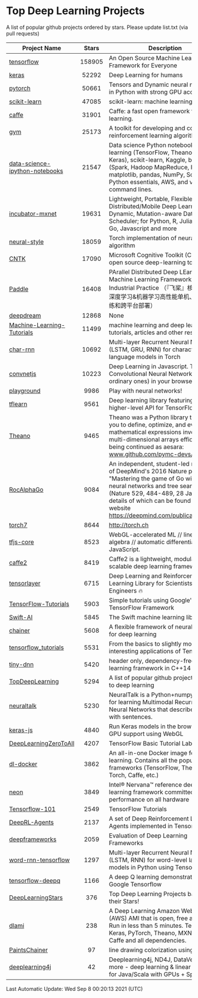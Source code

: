 # Top Deep Learning Projects
A list of popular github projects ordered by stars.
Please update list.txt (via pull requests)

|Project Name| Stars | Description |
| ---------- |:-----:| ----------- |
| [tensorflow](https://github.com/tensorflow/tensorflow) | 158905 | An Open Source Machine Learning Framework for Everyone |
| [keras](https://github.com/keras-team/keras) | 52292 | Deep Learning for humans |
| [pytorch](https://github.com/pytorch/pytorch) | 50661 | Tensors and Dynamic neural networks in Python with strong GPU acceleration |
| [scikit-learn](https://github.com/scikit-learn/scikit-learn) | 47085 | scikit-learn: machine learning in Python |
| [caffe](https://github.com/BVLC/caffe) | 31901 | Caffe: a fast open framework for deep learning. |
| [gym](https://github.com/openai/gym) | 25173 | A toolkit for developing and comparing reinforcement learning algorithms. |
| [data-science-ipython-notebooks](https://github.com/donnemartin/data-science-ipython-notebooks) | 21547 | Data science Python notebooks: Deep learning (TensorFlow, Theano, Caffe, Keras), scikit-learn, Kaggle, big data (Spark, Hadoop MapReduce, HDFS), matplotlib, pandas, NumPy, SciPy, Python essentials, AWS, and various command lines. |
| [incubator-mxnet](https://github.com/apache/incubator-mxnet) | 19631 | Lightweight, Portable, Flexible Distributed/Mobile Deep Learning with Dynamic, Mutation-aware Dataflow Dep Scheduler; for Python, R, Julia, Scala, Go, Javascript and more |
| [neural-style](https://github.com/jcjohnson/neural-style) | 18059 | Torch implementation of neural style algorithm |
| [CNTK](https://github.com/microsoft/CNTK) | 17090 | Microsoft Cognitive Toolkit (CNTK), an open source deep-learning toolkit |
| [Paddle](https://github.com/PaddlePaddle/Paddle) | 16408 | PArallel Distributed Deep LEarning: Machine Learning Framework from Industrial Practice （『飞桨』核心框架，深度学习&机器学习高性能单机、分布式训练和跨平台部署） |
| [deepdream](https://github.com/google/deepdream) | 12868 | None |
| [Machine-Learning-Tutorials](https://github.com/ujjwalkarn/Machine-Learning-Tutorials) | 11499 | machine learning and deep learning tutorials, articles and other resources  |
| [char-rnn](https://github.com/karpathy/char-rnn) | 10692 | Multi-layer Recurrent Neural Networks (LSTM, GRU, RNN) for character-level language models in Torch |
| [convnetjs](https://github.com/karpathy/convnetjs) | 10223 | Deep Learning in Javascript. Train Convolutional Neural Networks (or ordinary ones) in your browser. |
| [playground](https://github.com/tensorflow/playground) | 9986 | Play with neural networks! |
| [tflearn](https://github.com/tflearn/tflearn) | 9561 | Deep learning library featuring a higher-level API for TensorFlow. |
| [Theano](https://github.com/Theano/Theano) | 9465 | Theano was a Python library that allows you to define, optimize, and evaluate mathematical expressions involving multi-dimensional arrays efficiently. It is being continued as aesara: www.github.com/pymc-devs/aesara |
| [RocAlphaGo](https://github.com/Rochester-NRT/RocAlphaGo) | 9084 | An independent, student-led replication of DeepMind's 2016 Nature publication, "Mastering the game of Go with deep neural networks and tree search" (Nature 529, 484-489, 28 Jan 2016), details of which can be found on their website https://deepmind.com/publications.html. |
| [torch7](https://github.com/torch/torch7) | 8644 | http://torch.ch |
| [tfjs-core](https://github.com/tensorflow/tfjs-core) | 8523 | WebGL-accelerated ML // linear algebra // automatic differentiation for JavaScript. |
| [caffe2](https://github.com/facebookarchive/caffe2) | 8419 | Caffe2 is a lightweight, modular, and scalable deep learning framework. |
| [tensorlayer](https://github.com/tensorlayer/tensorlayer) | 6715 | Deep Learning and Reinforcement Learning Library for Scientists and Engineers 🔥 |
| [TensorFlow-Tutorials](https://github.com/nlintz/TensorFlow-Tutorials) | 5903 | Simple tutorials using Google's TensorFlow Framework |
| [Swift-AI](https://github.com/Swift-AI/Swift-AI) | 5845 | The Swift machine learning library. |
| [chainer](https://github.com/chainer/chainer) | 5608 | A flexible framework of neural networks for deep learning |
| [tensorflow_tutorials](https://github.com/pkmital/tensorflow_tutorials) | 5531 | From the basics to slightly more interesting applications of Tensorflow |
| [tiny-dnn](https://github.com/tiny-dnn/tiny-dnn) | 5420 | header only, dependency-free deep learning framework in C++14 |
| [TopDeepLearning](https://github.com/aymericdamien/TopDeepLearning) | 5294 | A list of popular github projects related to deep learning |
| [neuraltalk](https://github.com/karpathy/neuraltalk) | 5230 | NeuralTalk is a Python+numpy project for learning Multimodal Recurrent Neural Networks that describe images with sentences. |
| [keras-js](https://github.com/transcranial/keras-js) | 4840 | Run Keras models in the browser, with GPU support using WebGL |
| [DeepLearningZeroToAll](https://github.com/hunkim/DeepLearningZeroToAll) | 4207 | TensorFlow Basic Tutorial Labs |
| [dl-docker](https://github.com/floydhub/dl-docker) | 3862 | An all-in-one Docker image for deep learning. Contains all the popular DL frameworks (TensorFlow, Theano, Torch, Caffe, etc.) |
| [neon](https://github.com/NervanaSystems/neon) | 3849 | Intel® Nervana™ reference deep learning framework committed to best performance on all hardware |
| [Tensorflow-101](https://github.com/sjchoi86/Tensorflow-101) | 2549 | TensorFlow Tutorials |
| [DeepRL-Agents](https://github.com/awjuliani/DeepRL-Agents) | 2137 | A set of Deep Reinforcement Learning Agents implemented in Tensorflow. |
| [deepframeworks](https://github.com/zer0n/deepframeworks) | 2059 | Evaluation of Deep Learning Frameworks |
| [word-rnn-tensorflow](https://github.com/hunkim/word-rnn-tensorflow) | 1297 | Multi-layer Recurrent Neural Networks (LSTM, RNN) for word-level language models in Python using TensorFlow. |
| [tensorflow-deepq](https://github.com/siemanko/tensorflow-deepq) | 1166 | A deep Q learning demonstration using Google Tensorflow |
| [DeepLearningStars](https://github.com/hunkim/DeepLearningStars) | 376 | Top Deep Learning Projects based on their Stars! |
| [dlami](https://github.com/ritchieng/dlami) | 238 | A Deep Learning Amazon Web Service (AWS) AMI that is open, free and works. Run in less than 5 minutes. TensorFlow, Keras, PyTorch, Theano, MXNet, CNTK, Caffe and all dependencies. |
| [PaintsChainer](https://github.com/taizan/PaintsChainer) | 97 | line drawing colorization using chainer |
| [deeplearning4j](https://github.com/deeplearning4j/deeplearning4j) | 42 | Deeplearning4j, ND4J, DataVec and more - deep learning & linear algebra for Java/Scala with GPUs + Spark |

Last Automatic Update: Wed Sep  8 00:20:13 2021 (UTC)
